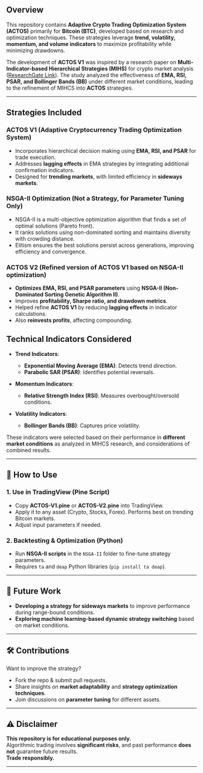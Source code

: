 ## Overview  

This repository contains **Adaptive Crypto Trading Optimization System (ACTOS)** primarily for **Bitcoin (BTC)**, developed based on research and optimization techniques. These strategies leverage **trend, volatility, momentum, and volume indicators** to maximize profitability while minimizing drawdowns.  

The development of **ACTOS V1** was inspired by a research paper on **Multi-Indicator-based Hierarchical Strategies (MIHS)** for crypto market analysis ([ResearchGate Link](https://www.researchgate.net/publication/373942404_Multi_Indicator_based_Hierarchical_Strategies_for_Technical_Analysis_of_Crypto_market_Paradigm)). The study analyzed the effectiveness of **EMA, RSI, PSAR, and Bollinger Bands (BB)** under different market conditions, leading to the refinement of MIHCS into **ACTOS** strategies.  

---

## Strategies Included  

### **ACTOS V1 (Adaptive Cryptocurrency Trading Optimization System)**  
- Incorporates hierarchical decision making using **EMA, RSI, and PSAR** for trade execution.  
- Addresses **lagging effects** in EMA strategies by integrating additional confirmation indicators.  
- Designed for **trending markets**, with limited efficiency in **sideways markets**.  

### **NSGA-II Optimization (Not a Strategy, for Parameter Tuning Only)**  
- NSGA-II is a multi-objective optimization algorithm that finds a set of optimal solutions (Pareto front).
- It ranks solutions using non-dominated sorting and maintains diversity with crowding distance.
- Elitism ensures the best solutions persist across generations, improving efficiency and convergence.

### **ACTOS V2 (Refined version of ACTOS V1 based on NSGA-II optimization)**  
- **Optimizes EMA, RSI, and PSAR parameters** using **NSGA-II (Non-Dominated Sorting Genetic Algorithm II)**.  
- Improves **profitability, Sharpe ratio, and drawdown metrics**.  
- Helped refine **ACTOS V1** by reducing **lagging effects** in indicator calculations.
- Also **reinvests profits**, affecting compounding.  

## Technical Indicators Considered  

- **Trend Indicators**:  
  - **Exponential Moving Average (EMA)**: Detects trend direction.  
  - **Parabolic SAR (PSAR)**: Identifies potential reversals.  

- **Momentum Indicators**:  
  - **Relative Strength Index (RSI)**: Measures overbought/oversold conditions.  

- **Volatility Indicators**:  
  - **Bollinger Bands (BB)**: Captures price volatility.  

These indicators were selected based on their performance in **different market conditions** as analyzed in MIHCS research, and considerations of combined results.  

---

## 🔧 How to Use  

### **1. Use in TradingView (Pine Script)**  
- Copy **ACTOS-V1.pine** or **ACTOS-V2.pine** into TradingView.  
- Apply it to any asset (Crypto, Stocks, Forex). Performs best on trending Bitcoin markets.   
- Adjust input parameters if needed.  

### **2. Backtesting & Optimization (Python)**  
- Run **NSGA-II scripts** in the `NSGA-II` folder to fine-tune strategy parameters.  
- Requires `ta` and `deap` Python libraries (`pip install ta deap`).  

---

## 🔮 Future Work  

- **Developing a strategy for sideways markets** to improve performance during range-bound conditions.  
- **Exploring machine learning-based dynamic strategy switching** based on market conditions.  

---

## 🛠️ Contributions  

Want to improve the strategy?  

- Fork the repo & submit pull requests.  
- Share insights on **market adaptability** and **strategy optimization techniques**.  
- Join discussions on **parameter tuning** for different assets.  

---

## ⚠️ Disclaimer  

**This repository is for educational purposes only.**  
Algorithmic trading involves **significant risks**, and past performance **does not** guarantee future results.  
**Trade responsibly.**  

---



